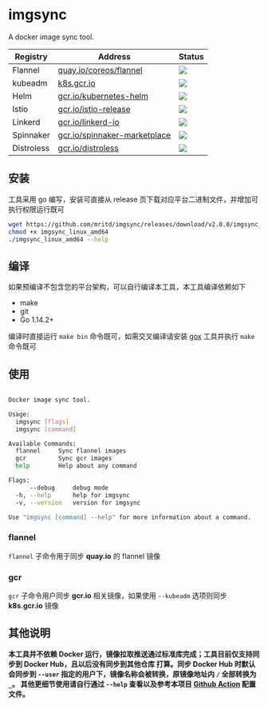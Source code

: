 # imgsync

A docker image sync tool.

|Registry|Address|Status|
|--------|-------|------|
|Flannel|[quay.io/coreos/flannel](quay.io/coreos/flannel)|[![](https://github.com/mritd/imgsync/workflows/Sync%20Flannel/badge.svg)](https://github.com/mritd/imgsync/actions)|
|kubeadm|[k8s.gcr.io](k8s.gcr.io)|[![](https://github.com/mritd/imgsync/workflows/Sync%20Kubeadm/badge.svg)](https://github.com/mritd/imgsync/actions)|
|Helm|[gcr.io/kubernetes-helm](gcr.io/kubernetes-helm)|[![](https://github.com/mritd/imgsync/workflows/Sync%20Helm/badge.svg)](https://github.com/mritd/imgsync/actions)|
|Istio|[gcr.io/istio-release](gcr.io/istio-release)|[![](https://github.com/mritd/imgsync/workflows/Sync%20Istio/badge.svg)](https://github.com/mritd/imgsync/actions)|
|Linkerd|[gcr.io/linkerd-io](gcr.io/linkerd-io)|[![](https://github.com/mritd/imgsync/workflows/Sync%20Linkerd/badge.svg)](https://github.com/mritd/imgsync/actions)|
|Spinnaker|[gcr.io/spinnaker-marketplace](gcr.io/spinnaker-marketplace)|[![](https://github.com/mritd/imgsync/workflows/Sync%20Spinnaker/badge.svg)](https://github.com/mritd/imgsync/actions)|
|Distroless|[gcr.io/distroless](gcr.io/distroless)|[![](https://github.com/mritd/imgsync/workflows/Sync%20Distroless/badge.svg)](https://github.com/mritd/imgsync/actions)|

## 安装

工具采用 go 编写，安装可直接从 release 页下载对应平台二进制文件，并增加可执行权限运行既可

```bash
wget https://github.com/mritd/imgsync/releases/download/v2.0.0/imgsync_linux_amd64
chmod +x imgsync_linux_amd64
./imgsync_linux_amd64 --help
```

## 编译

如果预编译不包含您的平台架构，可以自行编译本工具，本工具编译依赖如下

- make
- git
- Go 1.14.2+

编译时直接运行 `make bin` 命令既可，如需交叉编译请安装 [gox](https://github.com/mitchellh/gox) 工具并执行 `make` 命令既可

## 使用

```bash

Docker image sync tool.

Usage:
  imgsync [flags]
  imgsync [command]

Available Commands:
  flannel     Sync flannel images
  gcr         Sync gcr images
  help        Help about any command

Flags:
      --debug     debug mode
  -h, --help      help for imgsync
  -v, --version   version for imgsync

Use "imgsync [command] --help" for more information about a command.
```

### flannel

`flannel` 子命令用于同步 **quay.io** 的 flannel 镜像

### gcr

`gcr` 子命令用户同步 **gcr.io** 相关镜像，如果使用 `--kubeadm` 选项则同步 **k8s.gcr.io** 镜像


## 其他说明

**本工具并不依赖 Docker 运行，镜像拉取推送通过标准库完成；工具目前仅支持同步到 Docker Hub，且以后没有同步到其他仓库
打算。同步 Docker Hub 时默认会同步到 `--user` 指定的用户下，镜像名称会被转换，原镜像地址内 `/` 全部转换为 `_`。
其他更细节使用请自行通过 `--help` 查看以及参考本项目 [Github Action](https://github.com/mritd/imgsync/tree/master/.github/workflows) 配置文件。**
